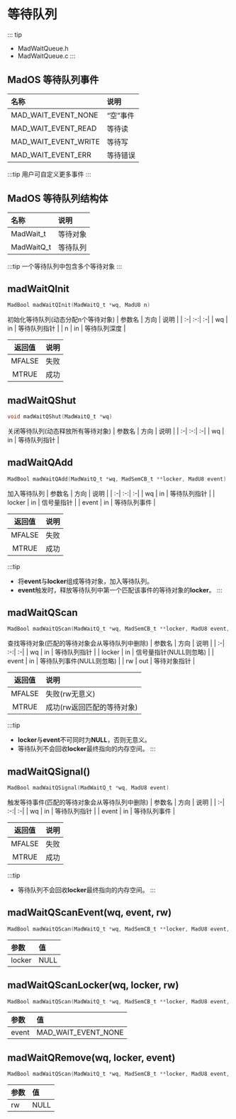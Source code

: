 # 等待队列
::: tip
- MadWaitQueue.h
- MadWaitQueue.c
:::

## MadOS 等待队列事件
| 名称 | 说明 |
| :-| :-|
| MAD_WAIT_EVENT_NONE  | “空”事件 |
| MAD_WAIT_EVENT_READ  | 等待读 |
| MAD_WAIT_EVENT_WRITE | 等待写 |
| MAD_WAIT_EVENT_ERR   | 等待错误 |

:::tip
用户可自定义更多事件
:::

## MadOS 等待队列结构体
| 名称 | 说明 |
| :-| :-|
| MadWait_t  | 等待对象 |
| MadWaitQ_t | 等待队列 |

:::tip
一个等待队列中包含多个等待对象
:::

## madWaitQInit
```c
MadBool madWaitQInit(MadWaitQ_t *wq, MadU8 n)
```
初始化等待队列(动态分配n个等待对象)
| 参数名 | 方向 | 说明 |
| :-| :-:| :-|
| wq | in | 等待队列指针 |
| n  | in | 等待队列深度 |

| 返回值 | 说明 |
| :-:| :-|
| MFALSE | 失败 |
| MTRUE  | 成功 |

## madWaitQShut
```c
void madWaitQShut(MadWaitQ_t *wq)
```
关闭等待队列(动态释放所有等待对象)
| 参数名 | 方向 | 说明 |
| :-| :-:| :-|
| wq | in | 等待队列指针 |

## madWaitQAdd
```c
MadBool madWaitQAdd(MadWaitQ_t *wq, MadSemCB_t **locker, MadU8 event)
```
加入等待队列
| 参数名 | 方向 | 说明 |
| :-| :-:| :-|
| wq     | in | 等待队列指针 |
| locker | in | 信号量指针 |
| event  | in | 等待队列事件 |

| 返回值 | 说明 |
| :-:| :-|
| MFALSE | 失败 |
| MTRUE  | 成功 |

:::tip
- 将**event**与**locker**组成等待对象，加入等待队列。
- **event**触发时，释放等待队列中第一个匹配该事件的等待对象的**locker**。
:::

## madWaitQScan
```c
MadBool madWaitQScan(MadWaitQ_t *wq, MadSemCB_t **locker, MadU8 event, MadWait_t *rw)
```
查找等待对象(匹配的等待对象会从等待队列中删除)
| 参数名 | 方向 | 说明 |
| :-| :-:| :-|
| wq     | in  | 等待队列指针 |
| locker | in  | 信号量指针(NULL则忽略) |
| event  | in  | 等待队列事件(NULL则忽略) |
| rw     | out | 等待对象指针 |

| 返回值 | 说明 |
| :-:| :-|
| MFALSE | 失败(rw无意义) |
| MTRUE  | 成功(rw返回匹配的等待对象) |

:::tip
- **locker**与**event**不可同时为**NULL**，否则无意义。
- 等待队列不会回收**locker**最终指向的内存空间。
:::

## madWaitQSignal()
```c
MadBool madWaitQSignal(MadWaitQ_t *wq, MadU8 event)
```
触发等待事件(匹配的等待对象会从等待队列中删除)
| 参数名 | 方向 | 说明 |
| :-| :-:| :-|
| wq    | in  | 等待队列指针 |
| event | in  | 等待队列事件 |

| 返回值 | 说明 |
| :-:| :-|
| MFALSE | 失败 |
| MTRUE  | 成功 |

:::tip
- 等待队列不会回收**locker**最终指向的内存空间。
:::

## madWaitQScanEvent(wq, event, rw)
```c
MadBool madWaitQScan(MadWaitQ_t *wq, MadSemCB_t **locker, MadU8 event, MadWait_t *rw)
```
| 参数 | 值 |
| :-| :-|
| locker | NULL |

## madWaitQScanLocker(wq, locker, rw)
```c
MadBool madWaitQScan(MadWaitQ_t *wq, MadSemCB_t **locker, MadU8 event, MadWait_t *rw)
```
| 参数 | 值 |
| :-| :-|
| event | MAD_WAIT_EVENT_NONE |

## madWaitQRemove(wq, locker, event)
```c
MadBool madWaitQScan(MadWaitQ_t *wq, MadSemCB_t **locker, MadU8 event, MadWait_t *rw)
```
| 参数 | 值 |
| :-| :-|
| rw | NULL |
